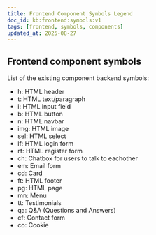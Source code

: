 ```yaml
---
title: Frontend Component Symbols Legend
doc_id: kb:frontend:symbols:v1
tags: [frontend, symbols, components]
updated_at: 2025-08-27
---
```


## Frontend component symbols

List of the existing component backend symbols:
- h: HTML header
- t: HTML text/paragraph
- i: HTML input field
- b: HTML button
- n: HTML navbar
- img: HTML image
- sel: HTML select
- lf: HTML login form
- rf: HTML register form
- ch: Chatbox for users to talk to eachother
- em: Email form
- cd: Card
- ft: HTML footer
- pg: HTML page
- mn: Menu
- tt: Testimonials
- qa: Q&A (Questions and Answers)
- cf: Contact form
- co: Cookie